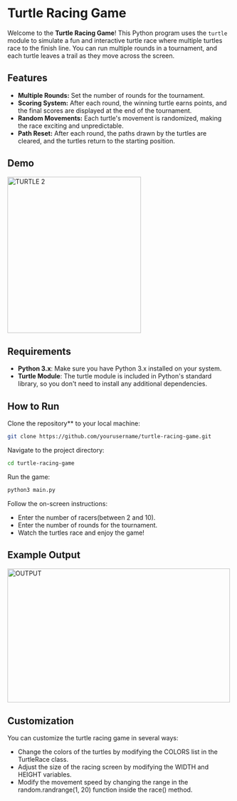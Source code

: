 # Turtle Racing Game

Welcome to the **Turtle Racing Game**! This Python program uses the `turtle` module to simulate a fun and interactive turtle race where multiple turtles race to the finish line. You can run multiple rounds in a tournament, and each turtle leaves a trail as they move across the screen.

## Features

- **Multiple Rounds:** Set the number of rounds for the tournament.
- **Scoring System:** After each round, the winning turtle earns points, and the final scores are displayed at the end of the tournament.
- **Random Movements:** Each turtle's movement is randomized, making the race exciting and unpredictable.
- **Path Reset:** After each round, the paths drawn by the turtles are cleared, and the turtles return to the starting position.

## Demo

<img width="300" height="350" alt="TURTLE 2" src="https://github.com/user-attachments/assets/45d73ed5-0028-4c89-bfcc-6ef8029eb380">

## Requirements

- **Python 3.x**: Make sure you have Python 3.x installed on your system.
- **Turtle Module**: The turtle module is included in Python's standard library, so you don't need to install any additional dependencies.

## How to Run

Clone the repository** to your local machine:
   
   ```bash
   git clone https://github.com/yourusername/turtle-racing-game.git
```

Navigate to the project directory:
   ```bash
   cd turtle-racing-game
```
   
Run the game:
   ```bash
   python3 main.py
```

Follow the on-screen instructions:
   - Enter the number of racers(between 2 and 10).
   - Enter the number of rounds for the tournament.
   - Watch the turtles race and enjoy the game!

## Example Output

<img width="500" height="300" alt="OUTPUT" src="https://github.com/user-attachments/assets/441ba0bc-e097-4b26-9f0f-76e9aa14b799">


## Customization

You can customize the turtle racing game in several ways:
   - Change the colors of the turtles by modifying the COLORS list in the TurtleRace class.
   - Adjust the size of the racing screen by modifying the WIDTH and HEIGHT variables.
   - Modify the movement speed by changing the range in the random.randrange(1, 20) function inside the race() method.
